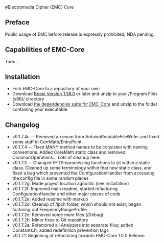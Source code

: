 #Electromedia Cipher (EMC) Core

## Preface
Public usage of EMC before release is expressly prohibited, NDA pending.

## Capabilities of EMC-Core
Todo...

## Installation
* Fork EMC-Core to a repository of your own
* Download [Boost Version 1.58.0](http://www.boost.org/) or later and unzip to your /Program Files (x86)/ directory
* Download [the dependencies suite for EMC-Core](http://www.neuravion.io/file.axd?file=/EMC/EMC%20Requirements.zip "EMC-Core Dependencies") and unzip to the folder containing your executable

## Changelog
* v0.1.7.4c -- Removed an enum from ArduinoReadableFileWriter and fixed some stuff in CorrMath/EntryPoint
* v0.1.7.4 -- Fixed MANY method names to be consisten with naming conventions. Added CoreMath static class and removed CommonOperations... Lots of cleanup here.
* v0.1.7.3 -- Changed FFTPreprocessing functions to sit within a static class. Cleaned up some terminology within that new static class, and fixed a bug which prevented the ConfigurationHandler from accessing the config file in some random places
* v0.1.7.2g: Made project location agnostic (see installation)
* v0.1.7.2f: Improved main readme, started refactoring ConfigurationHandler and other major pieces of code
* v0.1.7.2e: Added readme with markup
* v0.1.7.2d: Cleanup of /ipch folder, which should not exist; began factoring out FrequencyRangeProfile
* v0.1.7.2c: Removed some more files (/Debug)
* v0.1.7.2b: Minor fixes to Git repository
* v0.1.7.2a: Refactored all Analyzers into separate files; added Constants.h; added redefinition prevention tags
* v0.1.7.1:  Beginning of refactoring towards EMC-Core 1.0.0 Release

